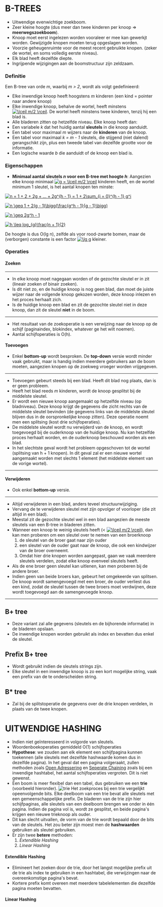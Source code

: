 # B-TREES
* Uitwendige evenwichtige zoekboom.
* Zeer kleine hoogte (dus meer dan twee kinderen per knoop => **meerwegszoekboom**).
* Knoop moet eerst ingelezen worden vooraleer er mee kan gewerkjt worden. Gewijzigde knopen moeten terug opgeslagen worden.
* Voorzie geheugenruimte voor de meest recent gebruikte knopen. (zeker de wortel, en soms volledig eerste niveau).
* Elk blad heeft dezelfde diepte.
* Ingrijpende wijzigingen aan de boomstructuur zijn zeldzaam.

### Definitie
Een B-tree van orde *m*, waarbij *m > 2*, wordt als volgt gedefinieerd:
* Elke inwendige knoop heeft hoogstens *m* kinderen (een kind = pointer naar andere knoop)
* Elke inwendige knoop, behalve de wortel, heeft minstens <a href="http://www.codecogs.com/eqnedit.php?latex=\lceil&space;m/2&space;\rceil" target="_blank"><img src="http://latex.codecogs.com/gif.latex?\lceil&space;m/2&space;\rceil" title="\lceil m/2 \rceil" /></a>. De wortel heeft minstens twee kinderen, tenzij hij een blad is.
* Alle bladeren zitten op hetzelfde niveau.
Elke knoop heeft dan:
* Een variabele *k* dat het huidig aantal **sleutels** in die knoop aanduidt.
* Een tabel voor maximaal *m* wijzers naar de **kinderen** van de knoop.
* Een tabel voor maximaal *k = m - 1* sleutels, die stijgend (niet dalend) gerangschikt zijn, plus een tweede tabel van dezelfde grootte voor de informatie.
* Een logische waarde *b* die aanduidt of de knoop een blad is.

### Eigenschappen
* **Minimaal aantal sleutels *n* voor een B-tree met hoogte *h***:
   Aangezien elke knoop minimaal <a href="http://www.codecogs.com/eqnedit.php?latex=g&space;=&space;\lceil&space;m/2&space;\rceil" target="_blank"><img src="http://latex.codecogs.com/gif.latex?g&space;=&space;\lceil&space;m/2&space;\rceil" title="g = \lceil m/2 \rceil" /></a> kinderen heeft, en de wortel minimum 1 sleutel, is het aantal knopen ten minste:
   
<a href="http://www.codecogs.com/eqnedit.php?latex=n&space;=&space;1&space;&plus;&space;2&space;&plus;&space;2g&space;&plus;&space;...&space;&plus;&space;2g^{h&space;-&space;1}&space;=&space;1&space;&plus;&space;2\sum_{i&space;=&space;0}^{h&space;-&space;1}&space;g^i" target="_blank"><img src="http://latex.codecogs.com/gif.latex?n&space;=&space;1&space;&plus;&space;2&space;&plus;&space;2g&space;&plus;&space;...&space;&plus;&space;2g^{h&space;-&space;1}&space;=&space;1&space;&plus;&space;2\sum_{i&space;=&space;0}^{h&space;-&space;1}&space;g^i" title="n = 1 + 2 + 2g + ... + 2g^{h - 1} = 1 + 2\sum_{i = 0}^{h - 1} g^i" /></a>

<a href="http://www.codecogs.com/eqnedit.php?latex=n&space;\geq&space;1&space;&plus;&space;2(g&space;-&space;1)\bigg(\frac{g^h&space;-&space;1}{g&space;-&space;1}\bigg)" target="_blank"><img src="http://latex.codecogs.com/gif.latex?n&space;\geq&space;1&space;&plus;&space;2(g&space;-&space;1)\bigg(\frac{g^h&space;-&space;1}{g&space;-&space;1}\bigg)" title="n \geq 1 + 2(g - 1)\bigg(\frac{g^h - 1}{g - 1}\bigg)" /></a>

<a href="http://www.codecogs.com/eqnedit.php?latex=n&space;\geq&space;2g^h&space;-&space;1" target="_blank"><img src="http://latex.codecogs.com/gif.latex?n&space;\geq&space;2g^h&space;-&space;1" title="n \geq 2g^h - 1" /></a>

<a href="http://www.codecogs.com/eqnedit.php?latex=h&space;\leq&space;log_{g}\frac{n&space;&plus;&space;1}{2}" target="_blank"><img src="http://latex.codecogs.com/gif.latex?h&space;\leq&space;log_{g}\frac{n&space;&plus;&space;1}{2}" title="h \leq log_{g}\frac{n + 1}{2}" /></a>

De hoogte is dus O(lg n), zelfde als voor rood-zwarte bomen, maar de (verborgen) constante is een factor <a href="http://www.codecogs.com/eqnedit.php?latex=\lg&space;g" target="_blank"><img src="http://latex.codecogs.com/gif.latex?\lg&space;g" title="\lg g" /></a> kleiner.


### Operaties

#### Zoeken
---
* In elke knoop moet nagegaan worden of de gezochte sleutel er in zit (lineair zoeken of binair zoeken).
* Is dit niet zo, en de huidige knoop is nog geen blad, dan moet de juiste wijzer naar de volgende knoop gekozen worden, deze knoop inlezen en het proces herhaalt zich.
* Is de huidige knoop een blad en zit de gezochte sleutel niet in deze knoop, dan zit de sleutel **niet** in de boom.
---
* Het resultaat van de zoekoperatie is een verwijzing naar de knoop op de schijf (paginaindex, blokindex, whatever ge het wilt noemen). 
* Aantal schijfoperaties is O(h).

#### Toevoegen
* Enkel **bottom-up** wordt besproken. De **top-down** versie wordt minder vaak gebruikt, maar is handig indien meerdere gebruikers aan de boom moeten, aangezien knopen op de zoekweg vroeger worden vrijgegeven.
---
* Toevoegen gebeurt steeds bij een blad. Heeft dit blad nog plaats, dan is er geen probleem.
* Heeft het blad reeds *m* kinderen, wordt de knoop gesplitst bij de middelste sleutel. 
* Er wordt een nieuwe knoop aangemaakt op hetzelfde niveau (op bladniveau). Deze knoop krijgt de gegevens die zicht rechts van de middelste sleutel bevinden (de gegevens links van de middelste sleutel blijven dus in de oorspronkelijke knoop zitten). Deze operatie noemt men een splitsing (kost drie schijfoperaties).
* De middelste sleutel wordt nu verwijderd van de knoop, en wordt toegevoegd bij de ouderknoop van de huidige knoop. Nu kan hetzelfde proces herhaalt worden, en de ouderknoop beschouwd worden als een blad. 
* In het slechtste geval wordt het probleem opgeschoven tot de wortel (splitsing van h + 1 knopen). In dit geval zal er een nieuwe wortel aangemaakt worden met slechts 1 element (het middelste element van de vorige wortel).
---
#### Verwijderen
* Ook enkel **bottom-up** versie.
---
* Altijd verwijderen in een blad, anders teveel structuurwijziging.
* Vervang de te verwijderen sleutel met zijn opvolger of voorloper (die zit altijd in een blad). 
* Meestal zit de gezochte sleutel wel in een blad aangezien de meeste sleutels van een B-tree in bladeren zitten.
* Wanneer een knoop te weinig sleutels heeft (< <a href="http://www.codecogs.com/eqnedit.php?latex=\lceil&space;m/2&space;\rceil" target="_blank"><img src="http://latex.codecogs.com/gif.latex?\lceil&space;m/2&space;\rceil" title="\lceil m/2 \rceil" /></a>), dan kan men proberen om een sleutel over te nemen van een broerknoop
    1. de sleutel van de broer gaat naar zijn ouder
    1. een sleutel van de ouder gaat naar de knoop, die ook een kindwijzer van de broer overneemt.
    1. Omdat hier drie knopen worden aangepast, gaan we vaak meerdere sleutels verdelen, zodat elke knoop evenveel sleutels heeft.
* Als de ene broer geen sleutel kan uitlenen, kan men proberen bij de andere broer. 
* Indien geen van beide broers kan, gebeurt het omgekeerde van splitsen. De knoop wordt samengevoegd met een broer, de ouder verliest dus een kind, zodat de sleutel tussen de twee broers moet verdwijnen, deze wordt toegevoegd aan de samengevoegde knoop. 
---

## B+ tree
* Deze variant zal alle gegevens (sleutels en de bijhorende informatie) in de bladeren opslaan.
* De inwendige knopen worden gebruikt als index en bevatten dus enkel de sleutel.

## Prefix B+ tree
* Wordt gebruikt indien de sleutels strings zijn.
* Elke sleutel in een inwendige knoop is zo een kort mogelijke string, vaak een prefix van de te onderscheiden string.

## B* tree
* Zal bij de splitstoperatie de gegevens over de drie knopen verdelen, in plaats van de twee knopen.

# UITWENDIGE HASHING
* Indien niet geïnteresseerd in volgorde van sleutels.
* Woordenboekoperaties gemiddeld O(1) schijfoperaties
* **Hypothese**: we zouden aan elk element een schijfpagina kunnen toekennen (alle sleutels met dezelfde hashwaarde komen dus in dezelfde pagina). In het geval dat een pagina volgeraakt, zullen methoden zoals [Open Adressering](https://en.wikipedia.org/wiki/Hash_table#Open_addressing) en [Seperate Chaining](https://en.wikipedia.org/wiki/Hash_table#Separate_chaining) zoals bij een inwendige hashtabel, het aantal schijfoperaties vergroten. Dit is niet gewenst.
* Een boom is meer flexibel dan een tabel, dus gebruiken we een **trie** (voorbeeld hieronder). 
![trie](https://upload.wikimedia.org/wikipedia/commons/thumb/b/be/Trie_example.svg/400px-Trie_example.svg.png)
Het zoekproces bij een trie vergelijkt opeenvolgende bits. Elke deelboom van een trie bevat alle sleutels met een gemeenschappelijke prefix. De bladeren van de trie zijn hier schijfpaginas, alle sleutels van een deelboom brengen we onder in één pagina. Indien de pagina vol is, wordt ze gesplitst, en beide pagina's krijgen een nieuwe trieknoop als ouder.
* Dit kan slecht uitvallen, de vorm van de trie wordt bepaald door de bits van de sleutels. Het zou beter zijn moest men de **hashwaarden** gebruiken als sleutel gebruiken. 
* Er zijn twee **betere** methoden:
    1. *Extendible Hashing*
    1. *Linear Hashing*
#### Extendible Hashing
* Elimineert het zoeken door de trie, door het langst mogelijke prefix uit de trie als index te gebruiken in een hashtabel, die verwijzingen naar de overeenkomstige pagina's bevat. 
* Kortere prefix komt overeen met meerdere tabelelementen die dezelfde pagina moeten bevatten.

#### Linear Hashing
